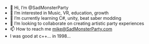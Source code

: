 - 👋 Hi, I’m @SadMonsterParty
- 👀 I’m interested in Music, VR, education, growth
- 🌱 I’m currently learning C#, unity, beat saber modding
- 💞️ I’m looking to collaborate on creating artistic party experiences
- 📫 How to reach me mike@SadMonsterParty.com
-  I was good at c++... in 1998...
